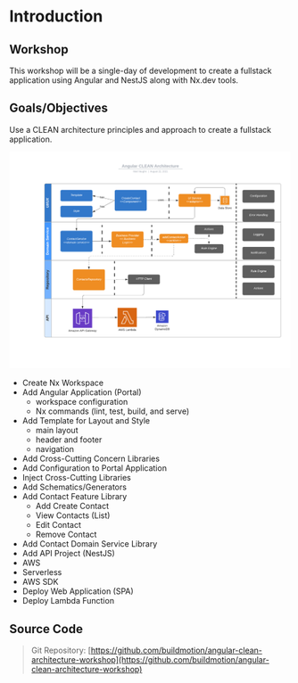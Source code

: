 # Introduction

## Workshop

This workshop will be a single-day of development to create a fullstack application using Angular and NestJS along with Nx.dev tools.

## Goals/Objectives

Use a CLEAN architecture principles and approach to create a fullstack application.

![ng-clean](resources/diagrams/ng-clean-arch.png)

- Create Nx Workspace
- Add Angular Application (Portal)
  - workspace configuration
  - Nx commands (lint, test, build, and serve)
- Add Template for Layout and Style
  - main layout
  - header and footer
  - navigation
- Add Cross-Cutting Concern Libraries
- Add Configuration to Portal Application
- Inject Cross-Cutting Libraries
- Add Schematics/Generators
- Add Contact Feature Library
  - Add Create Contact
  - View Contacts (List)
  - Edit Contact
  - Remove Contact
- Add Contact Domain Service Library
- Add API Project (NestJS)
- AWS
- Serverless
- AWS SDK
- Deploy Web Application (SPA)
- Deploy Lambda Function

## Source Code

> Git Repository: [https://github.com/buildmotion/angular-clean-architecture-workshop](https://github.com/buildmotion/angular-clean-architecture-workshop)